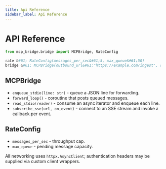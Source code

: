 ```yaml
---
title: Api Reference
sidebar_label: Api Reference
---
```


# API Reference

```python
from mcp_bridge.bridge import MCPBridge, RateConfig

rate &#61; RateConfig(messages_per_sec&#61;5, max_queue&#61;50)
bridge &#61; MCPBridge(outbound_url&#61;"https://example.com/ingest", rate&#61;rate)
```

## MCPBridge
- `enqueue_stdio(line: str)` - queue a JSON line for forwarding.
- `forward_loop()` - coroutine that posts queued messages.
- `read_stdio(reader)` - consume an async iterator and enqueue each line.
- `subscribe_sse(url, on_event)` - connect to an SSE stream and invoke a callback per event.

## RateConfig
- `messages_per_sec` - throughput cap.
- `max_queue` - pending message capacity.

All networking uses `httpx.AsyncClient`; authentication headers may be supplied via custom client wrappers.
